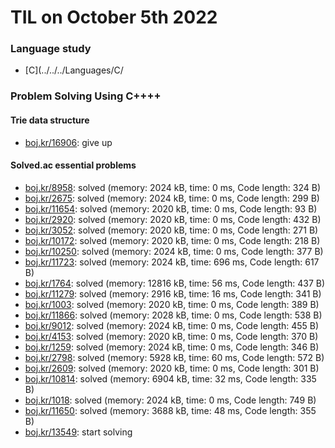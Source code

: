 # **TIL on October 5th 2022**
### Language study
- [C](../../../Languages/C/

### Problem Solving Using C++++
#### Trie data structure
- [boj.kr/16906](../../../Problem%20Solving/boj/Trie/16906-re-10-04-2022.cpp): give up

#### Solved.ac essential problems
- [boj.kr/8958](../../../Problem%20Solving/boj/solvedac/8958-10-05-2022.cpp): solved (memory: 2024 kB, time: 0 ms, Code length: 324 B)
- [boj.kr/2675](../../../Problem%20Solving/boj/solvedac/2675-10-05-2022.cpp): solved (memory: 2024 kB, time: 0 ms, Code length: 299 B)
- [boj.kr/11654](../../../Problem%20Solving/boj/solvedac/11654-10-05-2022.cpp): solved (memory: 2020 kB, time: 0 ms, Code length: 93 B)
- [boj.kr/2920](../../../Problem%20Solving/boj/solvedac/2920-10-05-2022.cpp): solved (memory: 2020 kB, time: 0 ms, Code length: 432 B)
- [boj.kr/3052](../../../Problem%20Solving/boj/solvedac/3052-10-05-2022.cpp): solved (memory: 2020 kB, time: 0 ms, Code length: 271 B)
- [boj.kr/10172](../../../Problem%20Solving/boj/solvedac/10172-10-05-2022.cpp): solved (memory: 2020 kB, time: 0 ms, Code length: 218 B)
- [boj.kr/10250](../../../Problem%20Solving/boj/solvedac/10250-10-05-2022.cpp): solved (memory: 2024 kB, time: 0 ms, Code length: 377 B)
- [boj.kr/11723](../../../Problem%20Solving/boj/solvedac/11723-10-05-2022.cpp): solved (memory: 2024 kB, time: 696 ms, Code length: 617 B)
- [boj.kr/1764](../../../Problem%20Solving/boj/solvedac/1764-10-05-2022.cpp): solved (memory: 12816 kB, time: 56 ms, Code length: 437 B)
- [boj.kr/11279](../../../Problem%20Solving/boj/solvedac/11279-10-05-2022.cpp): solved (memory: 2916 kB, time: 16 ms, Code length: 341 B)
- [boj.kr/1003](../../../Problem%20Solving/boj/solvedac/1003-10-05-2022.cpp): solved (memory: 2020 kB, time: 0 ms, Code length: 389 B)
- [boj.kr/11866](../../../Problem%20Solving/boj/solvedac/11866-10-05-2022.cpp): solved (memory: 2028 kB, time: 0 ms, Code length: 538 B)
- [boj.kr/9012](../../../Problem%20Solving/boj/solvedac/9012-10-05-2022.cpp): solved (memory: 2024 kB, time: 0 ms, Code length: 455 B)
- [boj.kr/4153](../../../Problem%20Solving/boj/solvedac/4153-10-05-2022.cpp): solved (memory: 2020 kB, time: 0 ms, Code length: 370 B)
- [boj.kr/1259](../../../Problem%20Solving/boj/solvedac/1259-10-05-2022.cpp): solved (memory: 2024 kB, time: 0 ms, Code length: 346 B)
- [boj.kr/2798](../../../Problem%20Solving/boj/solvedac/2798-10-05-2022.cpp): solved (memory: 5928 kB, time: 60 ms, Code length: 572 B)
- [boj.kr/2609](../../../Problem%20Solving/boj/solvedac/2609-10-05-2022.cpp): solved (memory: 2020 kB, time: 0 ms, Code length: 301 B)
- [boj.kr/10814](../../../Problem%20Solving/boj/solvedac/10814-10-05-2022.cpp): solved (memory: 6904 kB, time: 32 ms, Code length: 335 B)
- [boj.kr/1018](../../../Problem%20Solving/boj/solvedac/1018-10-05-2022.cpp): solved (memory: 2024 kB, time: 0 ms, Code length: 749 B)
- [boj.kr/11650](../../../Problem%20Solving/boj/solvedac/11650-10-05-2022.cpp): solved (memory: 3688 kB, time: 48 ms, Code length: 355 B)
- [boj.kr/13549](../../../Problem%20Solving/boj/solvedac/13549-10-05-2022.cpp): start solving